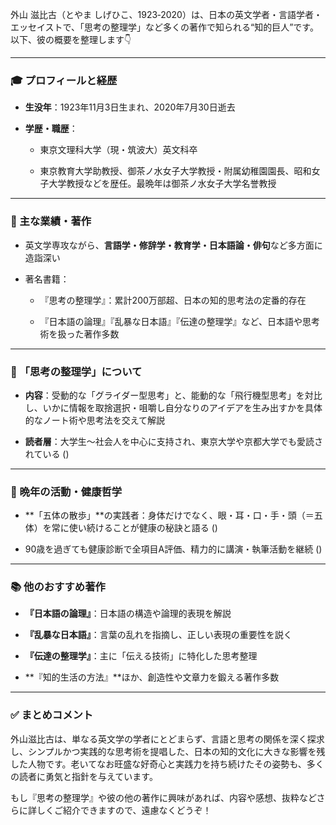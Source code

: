 
外山 滋比古（とやま しげひこ、1923‑2020）は、日本の英文学者・言語学者・エッセイストで、「思考の整理学」など多くの著作で知られる“知的巨人”です。以下、彼の概要を整理します👇

---

### **🎓 プロフィールと経歴**

- **生没年**：1923年11月3日生まれ、2020年7月30日逝去 
    
- **学歴・職歴**：
    
    - 東京文理科大学（現・筑波大）英文科卒 
        
    - 東京教育大学助教授、御茶ノ水女子大学教授・附属幼稚園園長、昭和女子大学教授などを歴任。最晩年は御茶ノ水女子大学名誉教授 
        
    

---

### **🧠 主な業績・著作**

- 英文学専攻ながら、**言語学・修辞学・教育学・日本語論・俳句**など多方面に造詣深い 
    
- 著名書籍：
    
    - 『思考の整理学』：累計200万部超、日本の知的思考法の定番的存在 
        
    - 『日本語の論理』『乱暴な日本語』『伝達の整理学』など、日本語や思考術を扱った著作多数 
        
    

---

### **📘 「思考の整理学」について**

- **内容**：受動的な「グライダー型思考」と、能動的な「飛行機型思考」を対比し、いかに情報を取捨選択・咀嚼し自分なりのアイデアを生み出すかを具体的なノート術や思考法を交えて解説 
    
- **読者層**：大学生～社会人を中心に支持され、東京大学や京都大学でも愛読されている ()
    

---

### **🌱 晩年の活動・健康哲学**

- **「五体の散歩」**の実践者：身体だけでなく、眼・耳・口・手・頭（＝五体）を常に使い続けることが健康の秘訣と語る ()
    
- 90歳を過ぎても健康診断で全項目A評価、精力的に講演・執筆活動を継続 ()
    

---

### **📚 他のおすすめ著作**

- **『日本語の論理』**：日本語の構造や論理的表現を解説
    
- **『乱暴な日本語』**：言葉の乱れを指摘し、正しい表現の重要性を説く
    
- **『伝達の整理学』**：主に「伝える技術」に特化した思考整理
    
- **『知的生活の方法』**ほか、創造性や文章力を鍛える著作多数
    

---

### **✅ まとめコメント**

  

外山滋比古は、単なる英文学の学者にとどまらず、言語と思考の関係を深く探求し、シンプルかつ実践的な思考術を提唱した、日本の知的文化に大きな影響を残した人物です。老いてなお旺盛な好奇心と実践力を持ち続けたその姿勢も、多くの読者に勇気と指針を与えています。

  

もし『思考の整理学』や彼の他の著作に興味があれば、内容や感想、抜粋などさらに詳しくご紹介できますので、遠慮なくどうぞ！
